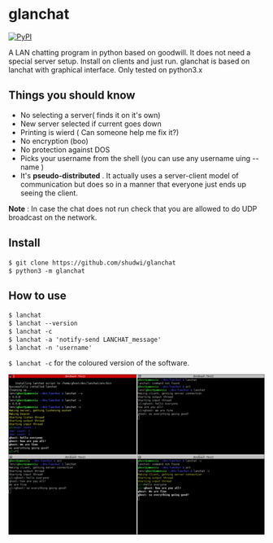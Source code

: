 glanchat
====

[![PyPI](https://badge.fury.io/py/lanchat.svg)](http://badge.fury.io/py/lanchat)

A LAN chatting program in python based on goodwill. It does not need a special
server setup. Install on clients and just run. glanchat is based on lanchat with graphical interface. Only tested on python3.x


Things you should know
----------------------

- No selecting a server( finds it on it's own)
- New server selected if current goes down
- Printing is wierd ( Can someone help me fix it?)
- No encryption (boo)
- No protection against DOS
- Picks your username from the shell (you can use any username uing --name )
- It's **pseudo-distributed** . It actually uses a server-client model of communication
  but does so in a manner that everyone just ends up seeing the client.

**Note** : In case the chat does not run check that you are allowed to do UDP broadcast on the network.


Install
-------

```
$ git clone https://github.com/shudwi/glanchat 
$ python3 -m glanchat
```

How to use
----------

```
$ lanchat
$ lanchat --version
$ lanchat -c
$ lanchat -a 'notify-send LANCHAT_message'
$ lanchat -n 'username'
```

`$ lanchat -c` for the coloured version of the software.

![Screenshot](screenshot.png)
